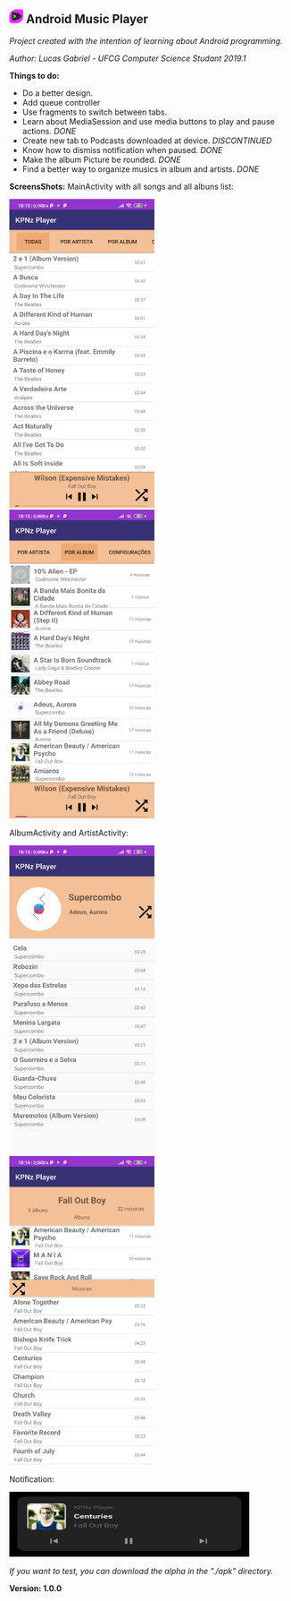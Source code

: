 ## <img src="./edits/icon2.png" width="25" height="25"> **Android Music Player**
*Project created with the intention of learning about Android programming.*

*Author: Lucas Gabriel - UFCG Computer Science Studant 2019.1*

**Things to do:**
 - Do a better design.
 - Add queue controller
 - Use fragments to switch between tabs.
 - Learn about MediaSession and use media buttons to play and pause actions. *DONE*
 - Create new tab to Podcasts downloaded at device. *DISCONTINUED*
 - Know how to dismiss notification when paused. *DONE*
 - Make the album Picture be rounded. *DONE*
 - Find a better way to organize musics in album and artists. *DONE*

**ScreensShots:**
MainActivity with all songs and all albuns list:

<img src="./pics/pic_inicio.jpg" width="260" height="552"> <img src="./pics/pic_listAlbum.jpg" width="260" height="552">

AlbumActivity and ArtistActivity:

<img src="./pics/pic_album.jpg" width="260" height="552"> <img src="./pics/pic_artista.jpg" width="260" height="552">

Notification:

<img src="./pics/pic_notification.png" width="430" height="116">

*If you want to test, you can download the alpha in the "./apk" directory.*

**Version: 1.0.0**
